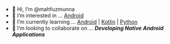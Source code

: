 - 👋 Hi, I’m @mahfuzmunna
- 👀 I’m interested in ... [Android](https://www.android.com)
- 🌱 I’m currently learning ... [Android](https://developer.android.com) | [Kotlin](https://kotlinlang.org) | [Python](https://www.python.org)
- 💞️ I’m looking to collaborate on ... ___Developing Native Android Applications___

